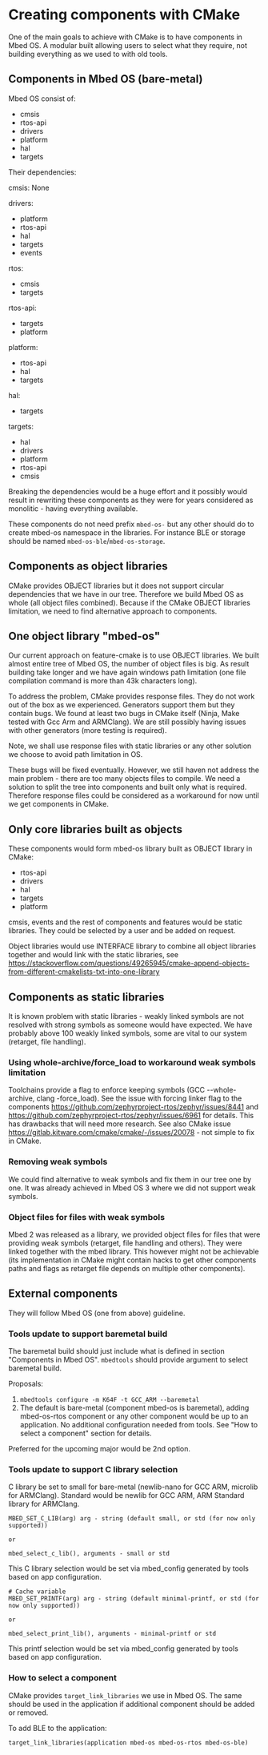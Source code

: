 # Creating components with CMake

One of the main goals to achieve with CMake is to have components in Mbed OS. A modular built allowing users to select what they require, not building everything as we used to with old tools.

## Components in Mbed OS (bare-metal)

Mbed OS consist of:
- cmsis
- rtos-api
- drivers
- platform
- hal
- targets

Their dependencies:

cmsis: 
None

drivers:
- platform
- rtos-api
- hal
- targets
- events

rtos:
- cmsis
- targets

rtos-api:
- targets
- platform

platform:
- rtos-api
- hal
- targets

hal:
- targets

targets:
- hal
- drivers
- platform
- rtos-api
- cmsis

Breaking the dependencies would be a huge effort and it possibly would result in rewriting these components as they were for years considered as monolitic - having everything available.

These components do not need prefix `mbed-os-` but any other should do to create mbed-os namespace in the libraries. For instance BLE or storage should be named `mbed-os-ble`/`mbed-os-storage`.

## Components as object libraries

CMake provides OBJECT libraries but it does not support circular dependencies that we have in our tree. Therefore we build Mbed OS as whole (all object files combined). Because if the CMake OBJECT libraries limitation, we need to find alternative approach to components.


## One object library "mbed-os"

Our current approach on feature-cmake is to use OBJECT libraries. We built almost entire tree of Mbed OS, the number of object files is big. As result building take longer and we have again windows path limitation (one file compilation command is more than 43k characters long).

To address the problem, CMake provides response files. They do not work out of the box as we experienced. Generators support them but they contain bugs. We found at least two bugs in CMake itself (Ninja, Make tested with Gcc Arm and ARMClang). We are still possibly having issues with other generators (more testing is required).

Note, we shall use response files with static libraries or any other solution we choose to avoid path limitation in OS.

These bugs will be fixed eventually. However, we still haven not address the main problem - there are too many objects files to compile. We need a solution to split the tree into components and built only what is required. Therefore response files could be considered as a workaround for now until we get components in CMake.

## Only core libraries built as objects

These components would form mbed-os library built as OBJECT library in CMake:
- rtos-api
- drivers
- hal
- targets
- platform

cmsis, events and the rest of components and features would be static libraries. They could be selected by a user and be added on request.

Object libraries would use INTERFACE library to combine all object libraries together and would link with the static libraries, see https://stackoverflow.com/questions/49265945/cmake-append-objects-from-different-cmakelists-txt-into-one-library

## Components as static libraries

It is known problem with static libraries - weakly linked symbols are not resolved with strong symbols as someone would have expected. We have probably above 100 weakly linked symbols, some are vital to our system (retarget, file handling). 

### Using whole-archive/force_load to workaround weak symbols limitation

Toolchains provide a flag to enforce keeping symbols (GCC --whole-archive, clang -force_load). See the issue with forcing linker flag to the components https://github.com/zephyrproject-rtos/zephyr/issues/8441 and https://github.com/zephyrproject-rtos/zephyr/issues/6961 for details. This has drawbacks that will need more research. See also CMake issue https://gitlab.kitware.com/cmake/cmake/-/issues/20078 - not simple to fix in CMake.

### Removing weak symbols

We could find alternative to weak symbols and fix them in our tree one by one. It was already achieved in Mbed OS 3 where we did not support weak symbols. 

### Object files for files with weak symbols

Mbed 2 was released as a library, we provided object files for files that were providing weak symbols (retarget, file handling and others). They were linked together with the mbed library. This however might not be achievable (its implementation in CMake might contain hacks to get other components paths and flags as retarget file depends on multiple other components).

## External components

They will follow Mbed OS (one from above) guideline.

### Tools update to support baremetal build

The baremetal build should just include what is defined in section "Components in Mbed OS". `mbedtools` should provide argument to select baremetal build.

Proposals: 

1. `mbedtools configure -m K64F -t GCC_ARM --baremetal`
2. The default is bare-metal (component mbed-os is baremetal), adding mbed-os-rtos component or any other component would be up to an application. No additional configuration needed from tools. See "How to select a component" section for details.

Preferred for the upcoming major would be 2nd option.

### Tools update to support C library selection

C library be set to small for bare-metal (newlib-nano for GCC ARM, microlib for ARMClang). Standard would be newlib for GCC ARM, ARM Standard library for ARMClang.

```
MBED_SET_C_LIB(arg) arg - string (default small, or std (for now only supported))

or

mbed_select_c_lib(), arguments - small or std
```

This C library selection would be set via mbed_config generated by tools based on app configuration.

```
# Cache variable
MBED_SET_PRINTF(arg) arg - string (default minimal-printf, or std (for now only supported))

or

mbed_select_print_lib(), arguments - minimal-printf or std
```

This printf selection would be set via mbed_config generated by tools based on app configuration.

### How to select a component

CMake provides `target_link_libraries` we use in Mbed OS. The same should be used in the application if additional component should be added or removed.

To add BLE to the application:

```
target_link_libraries(application mbed-os mbed-os-rtos mbed-os-ble)
```
